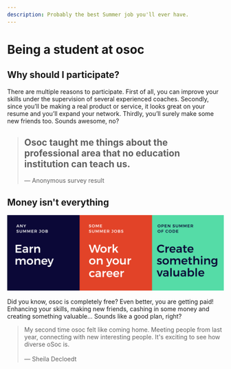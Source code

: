 ```yaml
---
description: Probably the best Summer job you'll ever have.
---
```


# Being a student at osoc

## Why should I participate?

There are multiple reasons to participate. First of all, you can improve your skills under the supervision of several experienced coaches. Secondly, since you’ll be making a real product or service, it looks great on your resume and you’ll expand your network. Thirdly, you’ll surely make some new friends too. Sounds awesome, no?

> ## Osoc taught me things about the professional area that no education institution can teach us.
>
> — Anonymous survey result

## Money isn't everything

![Earn money, work on your career while creating something valuable.Boom.](../../.gitbook/assets/money-experience-valuable.png)

Did you know, osoc is completely free? Even better, you are getting paid! Enhancing your skills, making new friends, cashing in some money and creating something valuable... Sounds like a good plan, right?

> My second time osoc felt like coming home. Meeting people from last year, connecting with new interesting people. It's exciting to see how diverse oSoc is.\
> \
> — Sheila Decloedt

